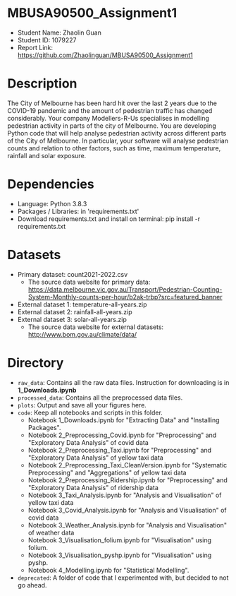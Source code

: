 # MBUSA90500_Assignment1
- Student Name: Zhaolin Guan
- Student ID: 1079227
- Report Link: https://github.com/Zhaolinguan/MBUSA90500_Assignment1

# Description 
The City of Melbourne has been hard hit over the last 2 years due to the COVID-19 pandemic and the amount of
pedestrian traffic has changed considerably. Your company Modellers-R-Us specialises in modelling pedestrian
activity in parts of the city of Melbourne. You are developing Python code that will help analyse pedestrian activity
across different parts of the City of Melbourne. In particular, your software will analyse pedestrian counts and
relation to other factors, such as time, maximum temperature, rainfall and solar exposure.

# Dependencies
- Language: Python 3.8.3
- Packages / Libraries: in 'requirements.txt'
- Download requirements.txt and install on terminal: pip install -r requirements.txt

# Datasets
- Primary dataset: count2021-2022.csv
	- The source data website for primary data: https://data.melbourne.vic.gov.au/Transport/Pedestrian-Counting-System-Monthly-counts-per-hour/b2ak-trbp?src=featured_banner
- External dataset 1: temperature-all-years.zip
- External dataset 2: rainfall-all-years.zip
- External dataset 3: solar-all-years.zip
	- The source data website for external datasets: http://www.bom.gov.au/climate/data/

# Directory
- `raw_data`: Contains all the raw data files. Instruction for downloading is in **1_Downloads.ipynb**
- `processed_data`: Contains all the preprocessed data files. 
- `plots`: Output and save all your figures here.
- `code`: Keep all notebooks and scripts in this folder. 
    - Notebook 1_Downloads.ipynb for "Extracting Data" and "Installing Packages".
    - Notebook 2_Preprocessing_Covid.ipynb for "Preprocessing" and "Exploratory Data Analysis" of covid data 
    - Notebook 2_Preprocessing_Taxi.ipynb for "Preprocessing" and "Exploratory Data Analysis" of yellow taxi data 
    - Notebook 2_Preprocessing_Taxi_CleanVersion.ipynb for "Systematic Preprocessing" and "Aggregations" of yellow taxi data
    - Notebook 2_Preprocessing_Ridership.ipynb for "Preprocessing" and "Exploratory Data Analysis" of ridership data
    - Notebook 3_Taxi_Analysis.ipynb for "Analysis and Visualisation" of yellow taxi data 
    - Notebook 3_Covid_Analysis.ipynb for "Analysis and Visualisation" of covid data 
    - Notebook 3_Weather_Analysis.ipynb for "Analysis and Visualisation" of weather data 
    - Notebook 3_Visualisation_folium.ipynb for "Visualisation" using folium.
    - Notebook 3_Visualisation_pyshp.ipynb for "Visualisation" using pyshp.
    - Notebook 4_Modelling.ipynb for "Statistical Modelling".
- `deprecated`: A folder of code that I experimented with, but decided to not go ahead. 

